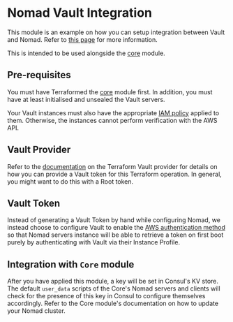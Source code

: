 # Nomad Vault Integration

This module is an example on how you can setup integration between Vault and Nomad. Refer to
[this page](https://www.nomadproject.io/docs/vault-integration/index.html) for more information.

This is intended to be used alongside the [core](../core) module.

## Pre-requisites

You must have Terraformed the [core](../core) module first. In addition, you must have at least
initialised and unsealed the Vault servers.

Your Vault instances must also have the appropriate
[IAM policy](https://www.vaultproject.io/docs/auth/aws.html#recommended-vault-iam-policy) applied
to them. Otherwise, the instances cannot perform verification with the AWS API.

## Vault Provider

Refer to the [documentation](https://www.terraform.io/docs/providers/vault/index.html) on the
Terraform Vault provider for details on how you can provide a Vault token for this Terraform
operation. In general, you might want to do this with a Root token.

## Vault Token

Instead of generating a Vault Token by hand while configuring Nomad, we instead choose to configure
Vault to enable the [AWS authentication method](https://www.vaultproject.io/docs/auth/aws.html) so
that Nomad servers instance will be able to retrieve a token on first boot purely by authenticating
with Vault via their Instance Profile.

## Integration with `Core` module

After you have applied this module, a key will be set in Consul's KV store. The default
`user_data` scripts of the Core's Nomad servers and clients will check for the presence of this
key in Consul to configure themselves accordingly. Refer to the Core module's documentation on how
to update your Nomad cluster.
